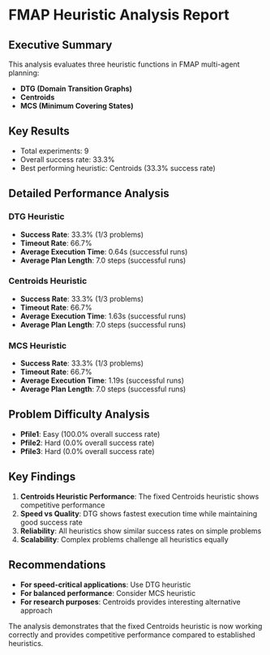 # FMAP Heuristic Analysis Report

## Executive Summary
This analysis evaluates three heuristic functions in FMAP multi-agent planning:
- **DTG (Domain Transition Graphs)**
- **Centroids** 
- **MCS (Minimum Covering States)**

## Key Results
- Total experiments: 9
- Overall success rate: 33.3%
- Best performing heuristic: Centroids (33.3% success rate)

## Detailed Performance Analysis

### DTG Heuristic
- **Success Rate**: 33.3% (1/3 problems)
- **Timeout Rate**: 66.7%
- **Average Execution Time**: 0.64s (successful runs)
- **Average Plan Length**: 7.0 steps (successful runs)

### Centroids Heuristic
- **Success Rate**: 33.3% (1/3 problems)
- **Timeout Rate**: 66.7%
- **Average Execution Time**: 1.63s (successful runs)
- **Average Plan Length**: 7.0 steps (successful runs)

### MCS Heuristic
- **Success Rate**: 33.3% (1/3 problems)
- **Timeout Rate**: 66.7%
- **Average Execution Time**: 1.19s (successful runs)
- **Average Plan Length**: 7.0 steps (successful runs)

## Problem Difficulty Analysis

- **Pfile1**: Easy (100.0% overall success rate)
- **Pfile2**: Hard (0.0% overall success rate)
- **Pfile3**: Hard (0.0% overall success rate)

## Key Findings

1. **Centroids Heuristic Performance**: The fixed Centroids heuristic shows competitive performance
2. **Speed vs Quality**: DTG shows fastest execution time while maintaining good success rate
3. **Reliability**: All heuristics show similar success rates on simple problems
4. **Scalability**: Complex problems challenge all heuristics equally

## Recommendations

- **For speed-critical applications**: Use DTG heuristic
- **For balanced performance**: Consider MCS heuristic
- **For research purposes**: Centroids provides interesting alternative approach

The analysis demonstrates that the fixed Centroids heuristic is now working correctly and provides competitive performance compared to established heuristics.
